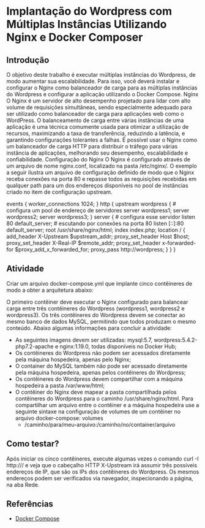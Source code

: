 # Implantação do Wordpress com Múltiplas Instâncias Utilizando Nginx e Docker Composer
## Introdução
O objetivo deste trabalho é executar múltiplas instâncias do Wordpress, de modo aumentar sua escalabilidade. Para isso, você deverá instalar e configurar o Nginx como balanceador de carga para as múltiplas instâncias do Wordpress e configurar a aplicação utilizando o Docker Compose.
Nginx
O Nginx é um servidor de alto desempenho projetado para lidar com alto volume de requisições simultâneas, sendo especialmente adequado para ser utilizado como balanceador de carga para aplicações web como o WordPress.
O balanceamento de carga entre várias instâncias de uma aplicação é uma técnica comumente usada para otimizar a utilização de recursos, maximizando a taxa de transferência, reduzindo a latência, e garantindo configurações tolerantes a falhas.
É possível usar o Nginx como um balanceador de carga HTTP para distribuir o tráfego para várias instância de aplicações, melhorando seu desempenho, escalabilidade e confiabilidade.
Configuração do Nginx
O Nginx é configurado através de um arquivo de nome nginx.conf, localizado na pasta /etc/nginx/. O exemplo a seguir ilustra um arquivo de configuração definido de modo que o Nginx receba conexões na porta 80 e repasse todos as requisições recebidas em qualquer path para um dos endereços disponíveis no pool de instâncias criado no item de configuração upstream.


events { worker_connections 1024; }
http { 
  upstream wordpress { # configura um pool de endereço de servidores 
      server wordpress1;
      server wordpress2;
      server wordpress3;
  }
  server { # configura esse servidor
      listen 80 default_server; # escutando por conexões na porta 80
      listen [::]:80 default_server;
      root /usr/share/nginx/html;
      index index.php;
      location / {
        add_header X-Upstream $upstream_addr;
        proxy_set_header Host $host;
        proxy_set_header X-Real-IP $remote_addr;
        proxy_set_header x-forwarded-for $proxy_add_x_forwarded_for;
  proxy_pass  http://wordpress;
      }
  }
}
## Atividade
Criar um arquivo docker-compose.yml que implante cinco contêineres de modo a obter a arquitetura abaixo:

O primeiro contêiner deve executar o Nginx configurado para balancear carga entre três contêineres do Wordpress (wordpress1, wordpress2 e wordpress3). Os três contêineres do Wordpress devem se conectar ao mesmo banco de dados MySQL, permitindo que todos produzam o mesmo conteúdo.
Abaixo algumas informações para concluir a atividade:
- As seguintes imagens devem ser utilizadas: mysql:5.7, wordpress:5.4.2-php7.2-apache e nginx:1.19.0, todas disponíveis no Docker Hub;
- Os contêineres do Wordpress não podem ser acessados diretamente pela máquina hospedeira, apenas pelo Nginx;
- O container do MySQL também não pode ser acessado diretamente pela máquina hospedeira, apenas pelos contêineres do Wordpress;
- Os contêineres do Wordpress devem compartilhar com a máquina hospedeira a pasta /var/www/html;
- O contêiner do Nginx deve mapear a pasta compartilhada pelos contêineres do Wordpress para o caminho /usr/share/nginx/html.
Para compartilhar um arquivo entre o contêiner e a máquina hospedeira use a seguinte sintaxe na configuração de volumes de um contêiner no arquivo docker-compose:
volumes
  - /caminho/para/meu-arquivo:/caminho/no/container/arquivo

## Como testar?
Após iniciar os cinco contêineres, execute algumas vezes o comando 
curl -I http://<ip-do-host>/ 
e veja que o cabeçalho HTTP X-Upstream irá assumir três possíveis endereços de IP, que são os IPs dos contêineres do Wordpress. Os mesmos endereços podem ser verificados via navegador, inspecionando a página, na aba Rede.
## Referências
- [Docker Compose](https://docs.docker.com/compose/)



